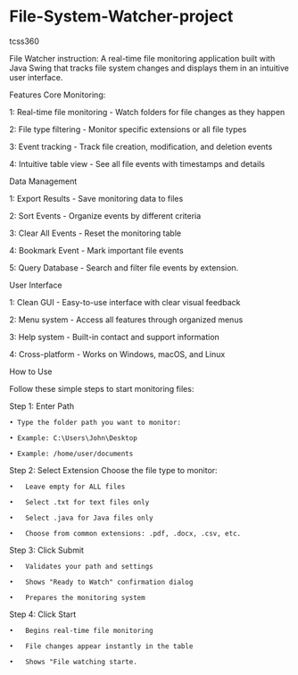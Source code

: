 # File-System-Watcher-project
tcss360

File Watcher instruction: 
A real-time file monitoring application built with Java Swing that tracks file system changes and displays them in an intuitive user interface.

Features
Core Monitoring: 

1: Real-time file monitoring - Watch folders for file changes as they happen

2: File type filtering - Monitor specific extensions or all file types

3: Event tracking - Track file creation, modification, and deletion events

4: Intuitive table view - See all file events with timestamps and details


Data Management

1: Export Results - Save monitoring data to files

2: Sort Events - Organize events by different criteria

3: Clear All Events - Reset the monitoring table

4: Bookmark Event - Mark important file events

5: Query Database - Search and filter file events by extension.


User Interface

1: Clean GUI - Easy-to-use interface with clear visual feedback

2: Menu system - Access all features through organized menus

3: Help system - Built-in contact and support information

4: Cross-platform - Works on Windows, macOS, and Linux


How to Use

Follow these simple steps to start monitoring files:

Step 1:  Enter Path

	• Type the folder path you want to monitor:

	• Example: C:\Users\John\Desktop

	• Example: /home/user/documents


Step 2: Select Extension
Choose the file type to monitor:

	•	Leave empty for ALL files
 
	•	Select .txt for text files only
 
	•	Select .java for Java files only
 
	•	Choose from common extensions: .pdf, .docx, .csv, etc.
 
 
Step 3:  Click Submit

	•	Validates your path and settings
 
	•	Shows "Ready to Watch" confirmation dialog
 
	•	Prepares the monitoring system
 
 
Step 4: Click Start

	•	Begins real-time file monitoring
 
	•	File changes appear instantly in the table
 
	•	Shows "File watching starte.
 
